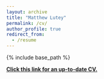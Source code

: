 ```yaml
---
layout: archive
title: "Matthew Lutey"
permalink: /cv/
author_profile: true
redirect_from:
  - /resume
---
```

{% include base_path %}

<b>[Click this link for an up-to-date CV.](/files/Matt_Lutey_CV_1242018_edit.pdf)</b>
